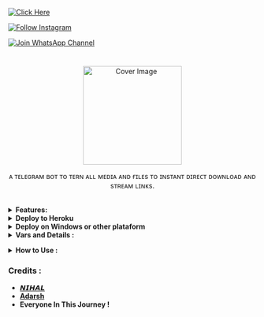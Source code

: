 

[![Click Here](https://img.shields.io/badge/Demo%20Bot-blue?style=flat&logo=telegram&labelColor=white&link=https://t.me/FileToSpeedLink_Bot)](https://t.me/FileToSpeedLink_Bot)

[![Follow Instagram](https://img.shields.io/badge/-Follow%20Instagram-dd0a5e?style=flat&logo=instagram&labelColor=white&link=https://www.instagram.com/nihh____al)](https://www.instagram.com/nihh____al)

[![Join WhatsApp Channel](https://img.shields.io/badge/-Whatsapp%20Channel-25g356?style=flat&logo=whatsapp&labelColor=white&link=https://whatsapp.com/channel/0029VaLe9dSGk1G2sHAqbR0s)](https://whatsapp.com/channel/0029VaLe9dSGk1G2sHAqbR0s)


<h1 align="center"></h1>
<p align="center"> 
  <img src="https://telegra.ph/file/2d9f6de853dbd31cb3774.jpg" alt="Cover Image" width="200">
  </a>
  
 <p align="center">
    ᴀ ᴛᴇʟᴇɢʀᴀᴍ ʙᴏᴛ ᴛᴏ ᴛᴇʀɴ ᴀʟʟ ᴍᴇᴅɪᴀ ᴀɴᴅ ғɪʟᴇs ᴛᴏ ɪɴsᴛᴀɴᴛ ᴅɪʀᴇᴄᴛ ᴅᴏᴡɴʟᴏᴀᴅ ᴀɴᴅ sᴛʀᴇᴀᴍ ʟɪɴᴋs.
  </p>


<br>
<details>
  <summary><b>Features:</b></summary>
  
<p>

🚀𝙵𝚎𝚊𝚝𝚞𝚛𝚜<p>
💥 𝙻𝚒𝚗𝚔 𝙽𝙾 𝙴𝚡𝚙𝚒𝚛𝚎 𝚞𝚗𝚝𝚒𝚕 𝚈𝙾𝚄 𝙳𝚎𝚕𝚎𝚝𝚎 𝚃𝚑𝚎 ғɪʟᴇs 𝙸𝚗 𝙱𝙸𝙽 𝙲𝙷𝙰𝙽𝙽𝙴𝙻.<br>
💥𝚂𝚞𝚙𝚎𝚛 𝙵𝚊𝚜𝚝⚡️ 𝙳𝚘𝚠𝚗𝚕𝚘𝚊𝚍 𝙰𝚗𝚍 𝚂𝚝𝚛𝚎𝚊𝚖 𝙻𝙸𝙽𝙺𝚂<br>
💥𝙽𝚘 𝙰𝚍𝚜 𝙸𝚗 𝙶𝚎𝚗𝚎𝚝𝚊𝚝𝚎𝚍 𝙻𝚒𝚗𝚔𝚜<br>
💥𝚂𝚞𝚙𝚎𝚛 𝙵𝚊𝚜𝚝 𝙸𝚗𝚝𝚎𝚛𝚏𝚊𝚌𝚎.<br>
💥𝙰𝚕𝚘𝚗𝚐 𝚆𝚒𝚝𝚑 𝚃𝚑𝚎 𝙻𝚒𝚗𝚔𝚜 𝚈𝚘𝚞 𝙰𝚕𝚜𝚘 𝙶𝚎𝚝 𝙵𝚒𝚕𝚎 𝙸𝚗𝚏𝚘𝚛𝚖𝚊𝚝𝚒𝚘𝚗 𝙻𝚒𝚔𝚎 𝙵𝚒𝚕𝚎 𝙽𝚊𝚖𝚎,𝚂𝚒𝚣𝚎 ,𝚎𝚝𝚌.<br>
💥𝚄𝚙𝚍𝚊𝚝𝚎𝚜 𝙲𝚑𝚊𝚗𝚗𝚎𝚕 𝚂𝚞𝚙𝚙𝚘𝚛𝚝.<br>
💥𝙼𝚘𝚗𝚐𝚘𝚍𝚋 𝚂𝚞𝚙𝚙𝚘𝚛𝚝 𝙵𝚘𝚛 𝙱𝚛𝚘𝚊𝚍𝚌𝚊𝚜𝚝𝚒𝚗𝚐.<br>
💥𝙿𝚊𝚜𝚜𝚠𝚘𝚛𝚍 𝙿𝚛𝚘𝚝𝚎𝚟𝚝𝚒𝚘𝚗.<br>
💥𝚄𝚜𝚎𝚛 𝙳𝙲 𝙲𝚑𝚎𝚌𝚔.<br>
💥𝙲𝚞𝚜𝚝𝚘𝚖 𝙳𝚘𝚖𝚊𝚒𝚗 𝚂𝚞𝚙𝚙𝚘𝚛𝚝. <br>
💥𝙰𝚕𝚕 𝚄𝚗𝚠𝚊𝚗𝚍𝚎𝚍 𝙲𝙾𝙳𝙴 𝚁𝚎𝚖𝚘𝚟𝚎𝚍. <br>
💥A lot more tired of writing check out by deploying it. 
</details>
  <details>
      <summary><b>Deploy to Heroku<b></summary>
      Click the button below to deploy the bot on Heroku:

[![Deploy](https://www.herokucdn.com/deploy/button.svg)](https://heroku.com/deploy?template=https://github.com/darkhacker34/File-To-Link)

  </details>
  <details>
  <summary><b>Deploy on Windows or other plataform<b></summary>
  
  You should make sure you have Python 3.6+ installed on your PC, then clone this repo and run the following commands in a terminal:

```py
git clone https://github.com/biisal/biisal-file-stream-pro
cd filestreambot-pro
virtualenv -p /usr/bin/python3 venv
. ./venv/bin/activate
pip install -r requirements.txt
python3 -m biisal
```



and to stop the whole bot,
 do <kbd>CTRL</kbd>+<kbd>C</kbd>

 </details>
</details>
<details>
  <summary><b>Vars and Details :</b></summary>

Go to a file named `Vars.py` in the `biisal` Named File and add all the variables there.
An example of `Vars.py` file:

```py
API_ID=12345
API_HASH=esx576f8738x883f3sfzx83
BOT_TOKEN=Your_Bot_Token
BIN_CHANNEL=-100
PORT=8080
FQDN=your_server_ip
OWNER_ID=your_user_id
DATABASE_URL=mongodb_uri
```
`API_ID` : Goto [my.telegram.org](https://my.telegram.org) to obtain this.

`API_HASH` : Goto [my.telegram.org](https://my.telegram.org) to obtain this.
  
`BOT_TOKEN` : Get the bot token from [@BotFather](https://telegram.dog/BotFather)

`BIN_CHANNEL` : Create a new channel (private/public), add [@missrose_bot](https://telegram.dog/MissRose_bot) as admin to the channel and type /id. Now copy paste the ID into this field.
  
`OWNER_USERNAME` : U should be knowing it afterall it's your username dont remember it? just go to settings!

`OWNER_ID` : Your Telegram User ID

`DATABASE_URL` : MongoDB URI for saving User IDs when they first Start the Bot. We will use that for Broadcasting to them. I will try to add more features related with Database. If you need help to get the URI you can click on logo below!

[![mongo](https://telegra.ph/file/fd68906852c71fdd68bef.jpg)](https://www.youtube.com/watch?v=HhHzCfrqsoE)

 Option Vars

`UPDATES_CHANNEL` : Put a Public Channel Username, so every user have to Join that channel to use the bot. Must add bot to channel as Admin to work properly.

`BANNED_CHANNELS` : Put IDs of Banned Channels where bot will not work. You can add multiple IDs & separate with <kbd>Space</kbd>.

`SLEEP_THRESHOLD` : Set a sleep threshold for flood wait exceptions happening globally in this telegram bot instance, below which any request that raises a flood wait will be automatically invoked again after sleeping for the required amount of time. Flood wait exceptions requiring higher waiting times will be raised. Defaults to 60 seconds.

`WORKERS` : Number of maximum concurrent workers for handling incoming updates. Defaults to `3`

`PORT` : The port that you want your webapp to be listened to. Defaults to `8080`

`WEB_SERVER_BIND_ADDRESS` : Your server bind adress. Defauls to `0.0.0.0`

`NO_PORT` : If you don't want your port to be displayed. You should point your `PORT` to `80` (http) or `443` (https) for the links to work. Ignore this if you're on Heroku.

`FQDN` :  A Fully Qualified Domain Name if present. Defaults to `WEB_SERVER_BIND_ADDRESS` </details>

<details>
  <summary><b>How to Use :</b></summary>

:warning: **Before using the  bot, don't forget to add the bot to the `BIN_CHANNEL` as an Admin**
 
`/start` : To check if the bot is alive or not.

To get an instant stream link, just forward any media to the bot and boom, its 🚀🚀.
  
![image](https://telegra.ph/file/e205d787b6d2f71ff106b.jpg)


### Channel Support
Bot also Supported with Channels. Just add bot Channel as Admin. If any new file comes in Channel it will edit it with **Get Download Link** Button. </details>

### Credits : 

- [𝙉𝙄𝙃𝘼𝙇](https://github.com/darkhacker34)
- [Adarsh](https://github.com/adarsh-goel)
- Everyone In This Journey !
